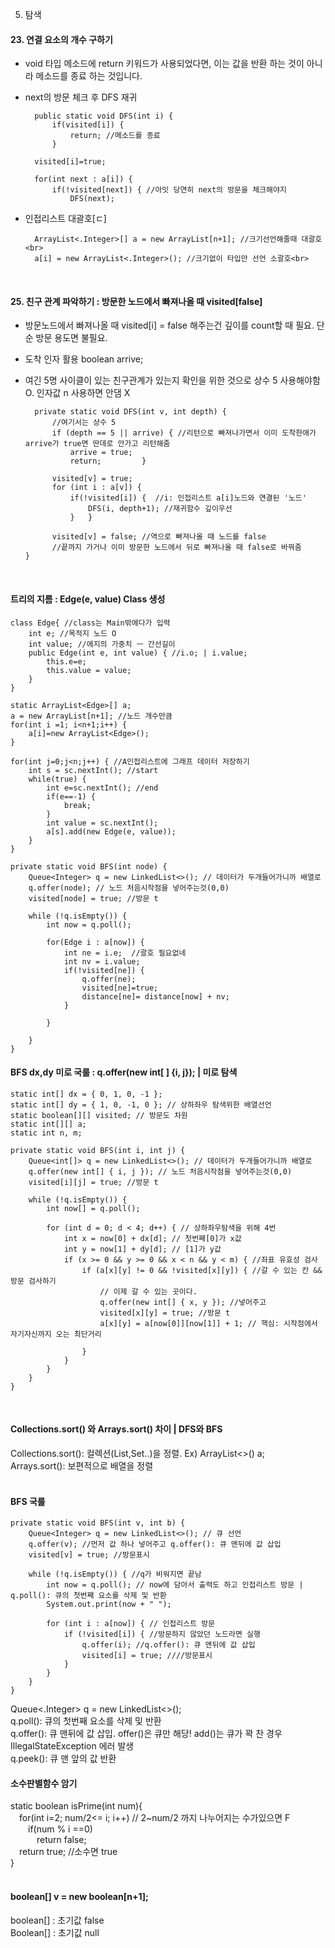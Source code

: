 5. 탐색 

#### 23. 연결 요소의 개수 구하기
- void 타입 메소드에 return 키워드가 사용되었다면, 이는 값을 반환 하는 것이 아니라 메소드를 종료 하는 것입니다.
- next의 방문 체크 후 DFS 재귀

		public static void DFS(int i) {
			if(visited[i]) {
				return; //메소드를 종료
			}
			
		visited[i]=true;
		
		for(int next : a[i]) {
			if(!visited[next]) { //아잇 당연히 next의 방문을 체크해야지
				DFS(next);

- 인접리스트 대괄호[ㄷ] 

		ArrayList<.Integer>[] a = new ArrayList[n+1]; //크기선언해줄때 대괄호<br>
		a[i] = new ArrayList<.Integer>(); //크기없이 타입만 선언 소괄호<br>


<br>

#### 25. 친구 관계 파악하기 : 방문한 노드에서 빠져나올 때 visited[false]
- 방문노드에서 빠져나올 때 visited[i] = false 해주는건 깊이를 count할 때 필요. 단순 방문 용도면 불필요.
- 도착 인자 활용 boolean arrive;
- 여긴 5명 사이클이 있는 친구관계가 있는지 확인을 위한 것으로 상수 5 사용해야함 O. 인자값 n 사용하면 안댐 X


		private static void DFS(int v, int depth) {
			//여기서는 상수 5
	  		if (depth == 5 || arrive) { //리턴으로 빠져나가면서 이미 도착한애가 arrive가 true면 딴데로 안가고 리턴해줌
				arrive = true;
				return;			}
	
			visited[v] = true;
			for (int i : a[v]) {
				if(!visited[i]) {  //i: 인접리스트 a[i]노드와 연결된 '노드'
					DFS(i, depth+1); //재귀함수 깊이우선
				}	}
			
			visited[v] = false; //역으로 빠져나올 때 노드를 false
			//끝까지 가거나 이미 방문한 노드에서 뒤로 빠져나올 때 false로 바꿔줌		}

<br>

#### 트리의 지름 : Edge(e, value) Class 생성


	class Edge{ //class는 Main밖에다가 입력
		int e; //목적지 노드 O
		int value; //에지의 가중치 ㅡ 간선길이
		public Edge(int e, int value) { //i.o; | i.value;
			this.e=e;
			this.value = value;
		}
	}

	static ArrayList<Edge>[] a;
	a = new ArrayList[n+1]; //노드 개수만큼
	for(int i =1; i<n+1;i++) {
		a[i]=new ArrayList<Edge>();
	}
		
	for(int j=0;j<n;j++) { //A인접리스트에 그래프 데이터 저장하기
		int s = sc.nextInt(); //start
		while(true) {
			int e=sc.nextInt(); //end
			if(e==-1) {
				break;
			}
			int value = sc.nextInt();
			a[s].add(new Edge(e, value)); 
		}
	}

	private static void BFS(int node) {
		Queue<Integer> q = new LinkedList<>(); // 데이터가 두개들어가니까 배열로
		q.offer(node); // 노드 처음시작점을 넣어주는것(0,0)
		visited[node] = true; //방문 t
		
		while (!q.isEmpty()) {
			int now = q.poll();
			
			for(Edge i : a[now]) {
				int ne = i.e;  //괄호 필요없네
				int nv = i.value;
				if(!visited[ne]) {
					q.offer(ne);
					visited[ne]=true;
					distance[ne]= distance[now] + nv;
				}
				
			}

		}
	}


#### BFS dx,dy 미로 국룰 : q.offer(new int[ ] {i, j}); | 미로 탐색

	static int[] dx = { 0, 1, 0, -1 };
	static int[] dy = { 1, 0, -1, 0 }; // 상하좌우 탐색위한 배열선언
	static boolean[][] visited; // 방문도 차원
	static int[][] a;
	static int n, m;
 
	private static void BFS(int i, int j) {
		Queue<int[]> q = new LinkedList<>(); // 데이터가 두개들어가니까 배열로
		q.offer(new int[] { i, j }); // 노드 처음시작점을 넣어주는것(0,0)
		visited[i][j] = true; //방문 t
		
		while (!q.isEmpty()) {
			int now[] = q.poll();

			for (int d = 0; d < 4; d++) { // 상하좌우탐색을 위해 4번
				int x = now[0] + dx[d]; // 첫번째[0]가 x값
				int y = now[1] + dy[d]; // [1]가 y값
				if (x >= 0 && y >= 0 && x < n && y < m) { //좌표 유효성 검사
					if (a[x][y] != 0 && !visited[x][y]) { //갈 수 있는 칸 && 방문 검사하기
						// 이제 갈 수 있는 곳이다.
						q.offer(new int[] { x, y }); //넣어주고
						visited[x][y] = true; //방문 t
						a[x][y] = a[now[0]][now[1]] + 1; // 핵심: 시작점에서 자기자신까지 오는 최단거리

					}
				}
			}
		}
	}

<br>

#### Collections.sort() 와 Arrays.sort() 차이 | DFS와 BFS
Collections.sort(): 컬렉션(List,Set..)을 정렬. Ex) ArrayList<>() a; <br>
Arrays.sort(): 보편적으로 배열을 정렬<br>
<br>


#### BFS 국룰

	private static void BFS(int v, int b) {
 		Queue<Integer> q = new LinkedList<>(); // 큐 선언
		q.offer(v); //먼저 값 하나 넣어주고 q.offer(): 큐 맨뒤에 값 삽입
		visited[v] = true; //방문표시

		while (!q.isEmpty()) { //q가 비워지면 끝남
			int now = q.poll(); // now에 담아서 출력도 하고 인접리스트 방문 | q.poll(): 큐의 첫번째 요소를 삭제 및 반환
			System.out.print(now + " ");

			for (int i : a[now]) { // 인접리스트 방문
				if (!visited[i]) { //방문하지 않았던 노드라면 실행
					q.offer(i); //q.offer(): 큐 맨뒤에 값 삽입
					visited[i] = true; ////방문표시
				}
			}
		}
	}


Queue<.Integer> q = new LinkedList<>();<br>
q.poll(): 큐의 첫번째 요소를 삭제 및 반환<br>
q.offer(): 큐 맨뒤에 값 삽입. offer()은 큐만 해당! add()는 큐가 꽉 찬 경우 IllegalStateException 에러 발생<br>
q.peek(): 큐 맨 앞의 값 반환<br>


#### 소수판별함수 암기
static boolean isPrime(int num){<br>
 for(int i=2; num/2<= i; i++) // 2~num/2 까지 나누어지는 수가있으면 F<br>
  if(num % i ==0)<br>
   return false;<br>
 return true; //소수면 true<br>
}<br>
<br>
#### boolean[] v = new boolean[n+1];
boolean[] : 초기값 false<br>
Boolean[] : 초기값 null<br>
<br>


